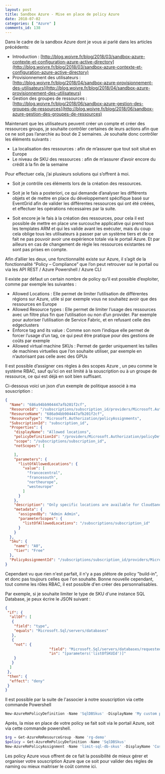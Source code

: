 ```yaml
---
layout: post
title: Sandbox Azure - Mise en place de policy Azure
date: 2018-07-02
categories: [ "Azure" ]
comments_id: 138 
---
```



Dans le cadre de la sandbox Azure dont je vous ai parlé dans les articles précédents:

* Introduction : [http://blog.woivre.fr/blog/2018/03/sandbox-azure-contexte-et-configuration-azure-active-directory](http://blog.woivre.fr/blog/2018/03/sandbox-azure-contexte-et-configuration-azure-active-directory)
* Provisionnement des utilisateurs : [http://blog.woivre.fr/blog/2018/04/sandbox-azure-provisionnement-des-utilisateurs](http://blog.woivre.fr/blog/2018/04/sandbox-azure-provisionnement-des-utilisateurs)
* Gestion des groupes de ressources : [http://blog.woivre.fr/blog/2018/06/sandbox-azure-gestion-des-groupes-de-ressources](http://blog.woivre.fr/blog/2018/06/sandbox-azure-gestion-des-groupes-de-ressources)

Maintenant que les utilisateurs peuvent créer un compte et créer des ressources groups, je souhaite contrôler certaines de leurs actions afin que ce ne soit pas l’anarchie au bout de 2 semaines. Je souhaite donc contrôler les éléments suivants :

* La localisation des ressources : afin de m’assurer que tout soit situé en Europe
* Le niveau de SKU des ressources : afin de m’assurer d’avoir encore du crédit à la fin de la semaine

Pour effectuer cela, j’ai plusieurs solutions qui s’offrent à moi.

* Soit je contrôle ces éléments lors de la création des ressources.

* Soit je le fais a posteriori, ce qui demande d’analyser les différents objets et de mettre en place du développement spécifique basé sur EventGrid afin de valider les différentes ressources qui ont été créées, et effectuer les opérations nécessaires par la suite.

* Soit encore je le fais à la création des ressources, pour cela il est possible de mettre en place une surcouche applicative qui prend tous les templates ARM et qui les valide avant les exécuter, mais du coup cela oblige tous les utilisateurs à passer par un système tiers et de ce fait ne pas pouvoir avoir une expérience totale via le portail Azure. Et par ailleurs en cas de changement de règle les ressources existantes ne sont pas prises en compte.

Afin d’allier les deux, une fonctionnalité existe sur Azure, il s’agit de la fonctionnalité “Policy – Compliance” que l’on peut retrouver sur le portail ou via les API REST / Azure Powershell / Azure CLI

Il existe par défaut un certain nombre de policy qu’il est possible d’exploiter, comme par exemple les suivantes :

* Allowed Locations : Elle permet de limiter l’utilisation de différentes régions sur Azure, utile si par exemple vous ne souhaitez avoir que des ressources en Europe
* Allowed Resource types : Elle permet de limiter l’usage des ressources avec un filtre plus fin que l’utilisation ou non d’un provider. Par exemple pour autoriser l’utilisation de Service Fabric, et en refusant celle des edgeclusters
* Enforce tag and its value : Comme son nom l’indique elle permet de forcer l’usage d’un tag, ce qui peut être pratique pour des gestions de coûts par exemple
* Allowed virtual machine SKUs : Permet de garder uniquement les tailles de machines virtuelles que l’on souhaite utiliser, par exemple en n’autorisant pas celle avec des GPUs

Il est possible d’assigner ces règles à des scopes Azure , un peu comme le système RBAC, sauf qu'ici on est limité à la souscription ou à un groupe de ressource, ce qui est déjà en soit bien suffisant.

Ci-dessous voici un json d’un exemple de politique associé à ma souscription :

```json
{
  "Name": "686a94bb904447afb201f2cf",
  "ResourceId": "/subscriptions/subscription_id/providers/Microsoft.Authorization/policyAssignments/686a94bb904447afb201f2cf",
  "ResourceName": "686a94bb904447afb201f2cf",
  "ResourceType": "Microsoft.Authorization/policyAssignments",
  "SubscriptionId": "subscription_id",
  "Properties": {
    "displayName": "Allowed locations",
    "policyDefinitionId": "/providers/Microsoft.Authorization/policyDefinitions/e56962a6-4747-49cd-b67b-bf8b01975c4c",
    "scope": "/subscriptions/subscription_id",
    "notScopes": [

    ],
    "parameters": {
      "listOfAllowedLocations": {
        "value": [
          "francecentral",
          "francesouth",
          "northeurope",
          "westeurope"
        ]
      }
    },
    "description": "Only specific locations are available for CloudSandbox",
    "metadata": {
      "assignedBy": "Admin Admin",
      "parameterScopes": {
        "listOfAllowedLocations": "/subscriptions/subscription_id"
      }
    }
  },
  "Sku": {
    "name": "A0",
    "tier": "Free"
  },
  "PolicyAssignmentId": "/subscriptions/subscription_id/providers/Microsoft.Authorization/policyAssignments/686a94bb904447afb201f2cf"
}
```

Cependant vu que rien n'est parfait, il n'y a pas plétore de policy "build-in", et donc pas toujours celles que l'on souhaite. Bonne nouvelle cependant, tout comme les rôles RBAC, il est possible d'en créer des personnalisables.

Par exemple, si je souhaite limiter le type de SKU d'une instance SQL Database, je peux écrire le JSON suivant :

```json
{
 "if": {
  "allOf": [
   {
    "field": "type",
    "equals": "Microsoft.Sql/servers/databases"
   },
   {
    "not": {
                    "field": "Microsoft.Sql/servers/databases/requestedServiceObjectiveName",
                    "in": "[parameters('listOfSKUId')]"
    }
   }
  ]
 },
 "then": {
  "effect": "deny"
 }
}
```

Il est possible par la suite de l'associer à notre souscription via cette commande Powershell

```powershell
New-AzureRmPolicyDefinition -Name 'SqlDBSkus' -DisplayName 'My custom policy for SQL DB SKUs' -Policy 'SQLDbsSKUsPolicy.json'
```

Après, la mise en place de votre policy se fait soit via le portail Azure, soit via cette commande powershell.

```powershell
$rg = Get-AzureRmResourceGroup -Name 'rg-demo'
$policy = Get-AzureRmPolicyDefinition -Name 'SqlDBSkus'
New-AzureRmPolicyAssignment -Name 'limit-sql-db-skus' -DisplayName 'Custom policy for SQL DB SKUs' -Scope $rg.ResourceId -PolicyDefinition $definition -PolicyParameter .\AllowedSqlDBSkus.json
```

Les policy Azure vous offrent de ce fait la possibilité de mieux gérer et organiser votre souscription Azure que ce soit pour valider des règles de naming ou mieux maitriser le coût comme ici.
